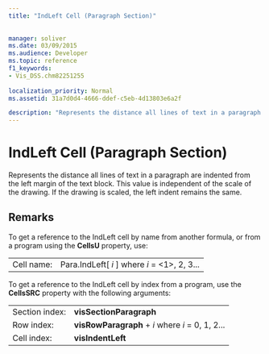 ```yaml
---
title: "IndLeft Cell (Paragraph Section)"
 
 
manager: soliver
ms.date: 03/09/2015
ms.audience: Developer
ms.topic: reference
f1_keywords:
- Vis_DSS.chm82251255
 
localization_priority: Normal
ms.assetid: 31a7d0d4-4666-ddef-c5eb-4d13803e6a2f

description: "Represents the distance all lines of text in a paragraph are indented from the left margin of the text block. This value is independent of the scale of the drawing. If the drawing is scaled, the left indent remains the same."
---
```


# IndLeft Cell (Paragraph Section)

Represents the distance all lines of text in a paragraph are indented from the left margin of the text block. This value is independent of the scale of the drawing. If the drawing is scaled, the left indent remains the same.
  
## Remarks

To get a reference to the IndLeft cell by name from another formula, or from a program using the **CellsU** property, use: 
  
|||
|:-----|:-----|
| Cell name:  <br/> | Para.IndLeft[  *i*  ]            where  *i*  = <1>, 2, 3...  <br/> |
   
To get a reference to the IndLeft cell by index from a program, use the **CellsSRC** property with the following arguments: 
  
|||
|:-----|:-----|
| Section index:  <br/> |**visSectionParagraph** <br/> |
| Row index:  <br/> |**visRowParagraph** +  *i*            where  *i*  = 0, 1, 2...  <br/> |
| Cell index:  <br/> |**visIndentLeft** <br/> |
   

